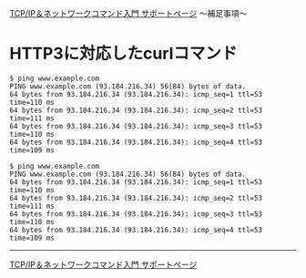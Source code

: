 
[TCP/IP＆ネットワークコマンド入門 サポートページ](https://nisim-m.github.io/tcpipcmdbook/) ～補足事項～
# HTTP3に対応したcurlコマンド

<!-- TOC -->

<!-- /TOC -->

~~~shell
$ ping www.example.com
PING www.example.com (93.184.216.34) 56(84) bytes of data.
64 bytes from 93.184.216.34 (93.184.216.34): icmp_seq=1 ttl=53 time=110 ms
64 bytes from 93.184.216.34 (93.184.216.34): icmp_seq=2 ttl=53 time=111 ms
64 bytes from 93.184.216.34 (93.184.216.34): icmp_seq=3 ttl=53 time=110 ms
64 bytes from 93.184.216.34 (93.184.216.34): icmp_seq=4 ttl=53 time=109 ms
~~~

~~~terminal
$ ping www.example.com
PING www.example.com (93.184.216.34) 56(84) bytes of data.
64 bytes from 93.184.216.34 (93.184.216.34): icmp_seq=1 ttl=53 time=110 ms
64 bytes from 93.184.216.34 (93.184.216.34): icmp_seq=2 ttl=53 time=111 ms
64 bytes from 93.184.216.34 (93.184.216.34): icmp_seq=3 ttl=53 time=110 ms
64 bytes from 93.184.216.34 (93.184.216.34): icmp_seq=4 ttl=53 time=109 ms
~~~

----
[TCP/IP＆ネットワークコマンド入門 サポートページ](https://nisim-m.github.io/tcpipcmdbook/)
